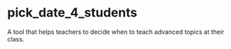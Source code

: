 # pick_date_4_students
A tool that helps teachers to decide when to teach advanced topics at their class.
